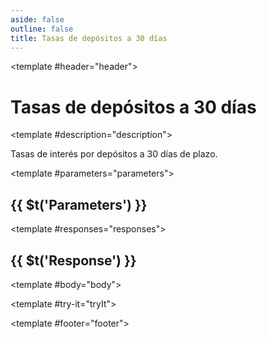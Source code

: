 ```yaml
---
aside: false
outline: false
title: Tasas de depósitos a 30 días
---
```


<script setup>
import { useRoute, useData } from 'vitepress'

const route = useRoute()

const { isDark } = useData()
</script>

<Operation method="GET" id="get-finanzas-tasas-depositos-30-dias">

<template #header="header">

# Tasas de depósitos a 30 días

</template>

<template #description="description">

Tasas de interés por depósitos a 30 días de plazo.

<!--@include: ./parts/get-finanzas-tasas-depositos-30-dias-description-after.md -->

</template>

<template #parameters="parameters">

## {{ $t('Parameters') }}

<Parameters operation-id="get-finanzas-tasas-depositos-30-dias" :parameters="parameters.parameters" />

</template>

<template #responses="responses">

## {{ $t('Response') }}

<Responses :responses="responses.responses" :schema="responses.schema" :responseType="responses.responseType" :isDark="isDark">

<template #body="body">

<ResponseBody :schema="body.schema" :responseType="body.responseType" />

</template>

</Responses>

</template>

<template #try-it="tryIt">

<TryWithVariables :operation-id="tryIt.operationId" :method="tryIt.method" :path="tryIt.path" :baseUrl="tryIt.baseUrl" :isDark="isDark" />

</template>

<template #footer="footer">

<!--@include: ./parts/get-finanzas-tasas-depositos-30-dias-footer.md -->

</template>

</Operation>
